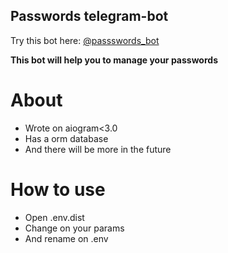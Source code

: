 <h2>Passwords telegram-bot</h2>
Try this bot here: <a href="https://t.me/passswords_bot"> @passswords_bot</a>

<b>This bot will help you to manage your passwords</b> 

<h1>About</h1> 
<ul>
 <li>Wrote on aiogram<3.0</li>
 <li>Has a orm database</li>
 <li>And there will be more in the future</li>
</ul>

<h1>How to use</h1>
<ul>
 <li>Open .env.dist</li>
 <li>Change on your params </li>
 <li>And rename on .env</li>
</ul>

